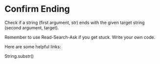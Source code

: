 # Confirm Ending

Check if a string (first argument, str) ends with the given target string (second argument, target).

Remember to use Read-Search-Ask if you get stuck. Write your own code.

Here are some helpful links:

String.substr()
